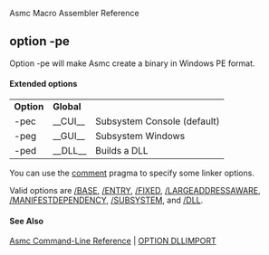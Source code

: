 Asmc Macro Assembler Reference

## option -pe

Option -pe will make Asmc create a binary in Windows PE format.

#### Extended options

<table>
<tr><td><b>Option</b></td><td><b>Global</b></td><td><b></b></td></tr>
<tr><td>-pec</td><td>__CUI__</td><td>Subsystem Console (default)</td></tr>
<tr><td>-peg</td><td>__GUI__</td><td>Subsystem Windows</td></tr>
<tr><td>-ped</td><td>__DLL__</td><td>Builds a DLL</td></tr>
</table>

You can use the [comment](../directive/dot-pragma.md) pragma to specify some linker options.

Valid options are [/BASE](../tools/linkw/base.md), [/ENTRY](../tools/linkw/entry.md), [/FIXED](../tools/linkw/fixed.md), [/LARGEADDRESSAWARE](../tools/linkw/largeaddressaware.md), [/MANIFESTDEPENDENCY](../tools/linkw/manifestdependency.md), [/SUBSYSTEM](../tools/linkw/subsystem.md), and [/DLL](../tools/linkw/dll.md).

#### See Also

[Asmc Command-Line Reference](readme.md) | [OPTION DLLIMPORT](../directive/option-dllimport.md)
